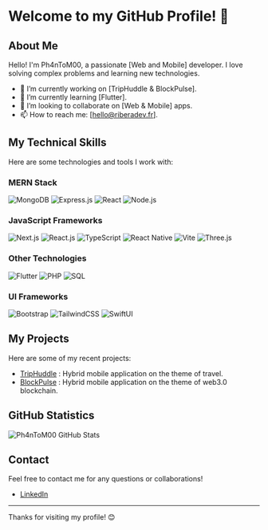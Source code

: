 # Welcome to my GitHub Profile! 👋

## About Me

Hello! I'm Ph4nToM00, a passionate [Web and Mobile] developer. I love solving complex problems and learning new technologies.

- 🔭 I’m currently working on [TripHuddle & BlockPulse].
- 🌱 I’m currently learning [Flutter].
- 👯 I’m looking to collaborate on [Web & Mobile] apps.
- 📫 How to reach me: [hello@riberadev.fr].

## My Technical Skills

Here are some technologies and tools I work with:

### MERN Stack

![MongoDB](https://img.shields.io/badge/MongoDB-47A248?style=for-the-badge&logo=mongodb&logoColor=white)
![Express.js](https://img.shields.io/badge/Express.js-000000?style=for-the-badge&logo=express&logoColor=white)
![React](https://img.shields.io/badge/React-61DAFB?style=for-the-badge&logo=react&logoColor=black)
![Node.js](https://img.shields.io/badge/Node.js-339933?style=for-the-badge&logo=node.js&logoColor=white)

### JavaScript Frameworks

![Next.js](https://img.shields.io/badge/Next.js-000000?style=for-the-badge&logo=next.js&logoColor=white)
![React.js](https://img.shields.io/badge/React.js-61DAFB?style=for-the-badge&logo=react&logoColor=black)
![TypeScript](https://img.shields.io/badge/TypeScript-3178C6?style=for-the-badge&logo=typescript&logoColor=white)
![React Native](https://img.shields.io/badge/React_Native-20232A?style=for-the-badge&logo=react&logoColor=61DAFB)
![Vite](https://img.shields.io/badge/Vite-646CFF?style=for-the-badge&logo=vite&logoColor=white)
![Three.js](https://img.shields.io/badge/Three.js-000000?style=for-the-badge&logo=three.js&logoColor=white)

### Other Technologies

![Flutter](https://img.shields.io/badge/Flutter-02569B?style=for-the-badge&logo=flutter&logoColor=white)
![PHP](https://img.shields.io/badge/PHP-777BB4?style=for-the-badge&logo=php&logoColor=white)
![SQL](https://img.shields.io/badge/SQL-4479A1?style=for-the-badge&logo=sql&logoColor=white)

### UI Frameworks

![Bootstrap](https://img.shields.io/badge/Bootstrap-563D7C?style=for-the-badge&logo=bootstrap&logoColor=white)
![TailwindCSS](https://img.shields.io/badge/TailwindCSS-38B2AC?style=for-the-badge&logo=tailwind-css&logoColor=white)
![SwiftUI](https://img.shields.io/badge/SwiftUI-000000?style=for-the-badge&logo=swift&logoColor=white)

## My Projects

Here are some of my recent projects:

- [TripHuddle](#) : Hybrid mobile application on the theme of travel.
- [BlockPulse](#) : Hybrid mobile application on the theme of web3.0 blockchain.

## GitHub Statistics

![Ph4nToM00 GitHub Stats](https://github-readme-stats.vercel.app/api?username=Ph4nToM00&show_icons=true&theme=radical)

## Contact

Feel free to contact me for any questions or collaborations!

- [LinkedIn](#)

---

Thanks for visiting my profile! 😊
